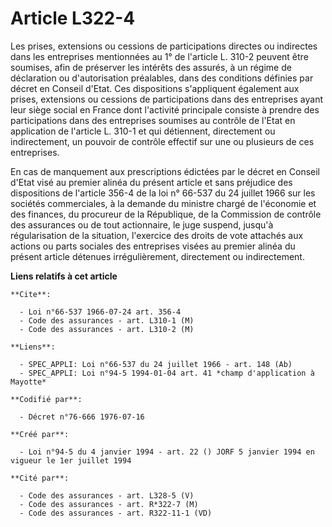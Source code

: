 # Article L322-4

Les prises, extensions ou cessions de participations directes ou indirectes dans les entreprises mentionnées au 1° de
l'article L. 310-2 peuvent être soumises, afin de préserver les intérêts des assurés, à un régime de déclaration ou
d'autorisation préalables, dans des conditions définies par décret en Conseil d'Etat. Ces dispositions s'appliquent également
aux prises, extensions ou cessions de participations dans des entreprises ayant leur siège social en France dont l'activité
principale consiste à prendre des participations dans des entreprises soumises au contrôle de l'Etat en application de
l'article L. 310-1 et qui détiennent, directement ou indirectement, un pouvoir de contrôle effectif sur une ou plusieurs de
ces entreprises.

En cas de manquement aux prescriptions édictées par le décret en Conseil d'Etat visé au premier alinéa du présent article et
sans préjudice des dispositions de l'article 356-4 de la loi n° 66-537 du 24 juillet 1966 sur les sociétés commerciales, à la
demande du ministre chargé de l'économie et des finances, du procureur de la République, de la Commission de contrôle des
assurances ou de tout actionnaire, le juge suspend, jusqu'à régularisation de la situation, l'exercice des droits de vote
attachés aux actions ou parts sociales des entreprises visées au premier alinéa du présent article détenues irrégulièrement,
directement ou indirectement.

**Liens relatifs à cet article**

	**Cite**:

	  - Loi n°66-537 1966-07-24 art. 356-4
	  - Code des assurances - art. L310-1 (M)
	  - Code des assurances - art. L310-2 (M)

	**Liens**:

	  - SPEC_APPLI: Loi n°66-537 du 24 juillet 1966 - art. 148 (Ab)
	  - SPEC_APPLI: Loi n°94-5 1994-01-04 art. 41 *champ d'application à Mayotte*

	**Codifié par**:

	  - Décret n°76-666 1976-07-16

	**Créé par**:

	  - Loi n°94-5 du 4 janvier 1994 - art. 22 () JORF 5 janvier 1994 en vigueur le 1er juillet 1994

	**Cité par**:

	  - Code des assurances - art. L328-5 (V)
	  - Code des assurances - art. R*322-7 (M)
	  - Code des assurances - art. R322-11-1 (VD)
